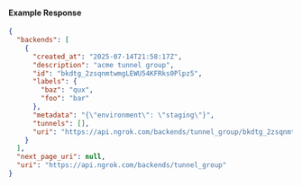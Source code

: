 <!-- Code generated for API Clients. DO NOT EDIT. -->

#### Example Response

```json
{
  "backends": [
    {
      "created_at": "2025-07-14T21:58:17Z",
      "description": "acme tunnel group",
      "id": "bkdtg_2zsqnmtwmgLEWU54KFRks0Plpz5",
      "labels": {
        "baz": "qux",
        "foo": "bar"
      },
      "metadata": "{\"environment\": \"staging\"}",
      "tunnels": [],
      "uri": "https://api.ngrok.com/backends/tunnel_group/bkdtg_2zsqnmtwmgLEWU54KFRks0Plpz5"
    }
  ],
  "next_page_uri": null,
  "uri": "https://api.ngrok.com/backends/tunnel_group"
}
```
